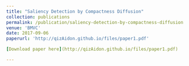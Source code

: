 ```yaml
---
title: "Saliency Detection by Compactness Diffusion"
collection: publications
permalink: /publication/saliency-detection-by-compactness-diffusion
venue: 'BMVC'
date: 2017-09-06
paperurl: 'http://qizAidon.github.io/files/paper1.pdf'

[Download paper here](http://qizAidon.github.io/files/paper1.pdf)

---
```

